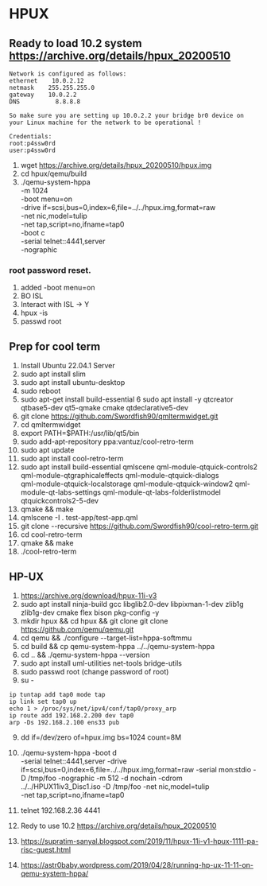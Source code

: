 # HPUX

## Ready to load 10.2 system https://archive.org/details/hpux_20200510
```
Network is configured as follows:
ethernet    10.0.2.12
netmask    255.255.255.0
gateway    10.0.2.2
DNS          8.8.8.8

So make sure you are setting up 10.0.2.2 your bridge br0 device on your Linux machine for the network to be operational !

Credentials:
root:p4ssw0rd
user:p4ssw0rd
```
1.  wget https://archive.org/details/hpux_20200510/hpux.img
2.  cd hpux/qemu/build
3.  ./qemu-system-hppa \
-m 1024 \
-boot menu=on \
-drive if=scsi,bus=0,index=6,file=../../hpux.img,format=raw \
-net nic,model=tulip \
-net tap,script=no,ifname=tap0 \
-boot c \
-serial telnet::4441,server \
-nographic

### root password reset.
1. added -boot menu=on 
2. BO ISL
3. Interact with ISL -> Y
4. hpux -is
5. passwd root

## Prep for cool term

1. Install Ubuntu 22.04.1 Server
2. sudo apt install slim
3. sudo apt install ubuntu-desktop
4. sudo reboot
5. sudo apt-get install build-essential
6 sudo apt install -y qtcreator qtbase5-dev qt5-qmake cmake qtdeclarative5-dev
7. git clone https://github.com/Swordfish90/qmltermwidget.git
8. cd qmltermwidget
9. export PATH=$PATH:/usr/lib/qt5/bin 
10. sudo add-apt-repository ppa:vantuz/cool-retro-term
11. sudo apt update
12. sudo apt install cool-retro-term
13. sudo apt install build-essential qmlscene qml-module-qtquick-controls2 qml-module-qtgraphicaleffects qml-module-qtquick-dialogs \
    qml-module-qtquick-localstorage qml-module-qtquick-window2 qml-module-qt-labs-settings qml-module-qt-labs-folderlistmodel qtquickcontrols2-5-dev
14. qmake && make
15. qmlscene -I . test-app/test-app.qml
16. git clone --recursive https://github.com/Swordfish90/cool-retro-term.git
17. cd cool-retro-term
18. qmake && make
19. ./cool-retro-term

## HP-UX

1. https://archive.org/download/hpux-11i-v3
2. sudo apt install ninja-build gcc libglib2.0-dev libpixman-1-dev zlib1g zlib1g-dev cmake flex bison pkg-config -y
3. mkdir hpux && cd hpux && git clone git clone https://github.com/qemu/qemu.git
4. cd qemu && ./configure --target-list=hppa-softmmu
5. cd build && cp qemu-system-hppa ../../qemu-system-hppa
6. cd .. && ./qemu-system-hppa --version
7. sudo apt install uml-utilities net-tools bridge-utils
8. sudo passwd root (change password of root)
9. su -
```
ip tuntap add tap0 mode tap
ip link set tap0 up
echo 1 > /proc/sys/net/ipv4/conf/tap0/proxy_arp
ip route add 192.168.2.200 dev tap0
arp -Ds 192.168.2.100 ens33 pub
```
9. dd if=/dev/zero of=hpux.img bs=1024 count=8M
10.  ./qemu-system-hppa -boot d \
           -serial telnet::4441,server 
           -drive if=scsi,bus=0,index=6,file=../../hpux.img,format=raw 
           -serial mon:stdio 
           -D /tmp/foo 
           -nographic 
           -m 512 
           -d nochain 
           -cdrom ../../HPUX11iv3_Disc1.iso 
           -D /tmp/foo 
           -net nic,model=tulip  
           -net tap,script=no,ifname=tap0


11. telnet 192.168.2.36 4441
12. Redy to use 10.2 https://archive.org/details/hpux_20200510
13. https://supratim-sanyal.blogspot.com/2019/11/hpux-11i-v1-hpux-1111-pa-risc-guest.html
14. https://astr0baby.wordpress.com/2019/04/28/running-hp-ux-11-11-on-qemu-system-hppa/

